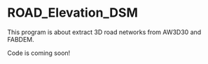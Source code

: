 # ROAD_Elevation_DSM

This program is about extract 3D road networks from AW3D30 and FABDEM.

Code is coming soon!